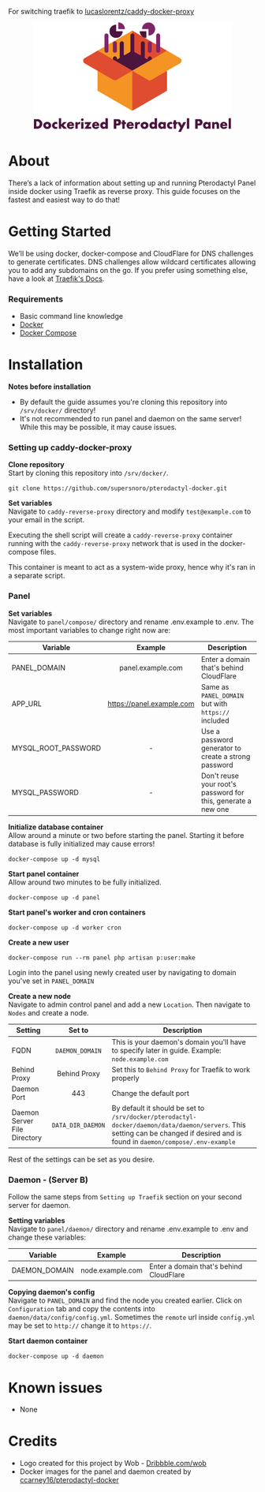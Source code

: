 For switching traefik to [lucaslorentz/caddy-docker-proxy](https://github.com/lucaslorentz/caddy-docker-proxy)

<p align="center">
  <img width="400" src="https://raw.githubusercontent.com/BeefBytes/Assets/master/Other/pterodactyl-docker/pterodactyl-docker_logo_png_text_625x347.png">
</p>

# About
There’s a lack of information about setting up and running Pterodactyl Panel inside docker using Traefik as reverse proxy. This guide focuses on the fastest and easiest way to do that! 

# Getting Started
We’ll be using docker, docker-compose and CloudFlare for DNS challenges to generate certificates. DNS challenges allow wildcard certificates allowing you to add any subdomains on the go. If you prefer using something else, have a look at [Traefik's Docs](https://docs.traefik.io/https/acme/).

### Requirements
- Basic command line knowledge
- [Docker](https://docs.docker.com/engine/install/ubuntu/)
- [Docker Compose](https://docs.docker.com/compose/install/)

# Installation
**Notes before installation**
- By default the guide assumes you're cloning this repository into `/srv/docker/` directory! 
- It's not recommended to run panel and daemon on the same server! While this may be possible, it may cause issues.

### Setting up caddy-docker-proxy
<b>Clone repository</b><br />
Start by cloning this repository into `/srv/docker/`. 
```
git clone https://github.com/supersnoro/pterodactyl-docker.git
```

<b>Set variables</b><br />
Navigate to `caddy-reverse-proxy` directory and modify `test@example.com` to your email in the script.

Executing the shell script will create a `caddy-reverse-proxy` container running with the `caddy-reverse-proxy` network that is used in the docker-compose files.

This container is meant to act as a system-wide proxy, hence why it's ran in a separate script.

### Panel
<b>Set variables</b><br />
Navigate to `panel/compose/` directory and rename .env.example to .env. The most important variables to change right now are:

| Variable | Example | Description |
|-|:-:|-|
| PANEL_DOMAIN | panel.example.com | Enter a domain that's behind CloudFlare |
| APP_URL | https://panel.example.com | Same as `PANEL_DOMAIN` but with `https://` included|
| MYSQL_ROOT_PASSWORD | - | Use a password generator to create a strong password |
| MYSQL_PASSWORD | - | Don't reuse your root's password for this, generate a new one |


<b>Initialize database container</b><br />
Allow around a minute or two before starting the panel. Starting it before database is fully initialized may cause errors!
 ```
docker-compose up -d mysql
 ```

<b>Start panel container</b><br />
Allow around two minutes to be fully initialized.
 ```
docker-compose up -d panel
 ```

<b>Start panel's worker and cron containers</b><br />
 ```
docker-compose up -d worker cron
 ```

<b>Create a new user</b><br />
 ```
docker-compose run --rm panel php artisan p:user:make
 ```
Login into the panel using newly created user by navigating to domain you've set in `PANEL_DOMAIN`

<b>Create a new node</b><br />
Navigate to admin control panel and add a new `Location`. Then navigate to `Nodes` and create a node.

| Setting | Set to | Description |
|-|:-:|-|
| FQDN | `DAEMON_DOMAIN` | This is your daemon's domain you'll have to specify later in guide. Example: `node.example.com`|
| Behind Proxy | Behind Proxy | Set this to `Behind Proxy` for Traefik to work properly|
| Daemon Port | 443 | Change the default port |
| Daemon Server File Directory | `DATA_DIR_DAEMON` | By default it should be set to `/srv/docker/pterodactyl-docker/daemon/data/daemon/servers`. This setting can be changed if desired and is found in `daemon/compose/.env-example` |

Rest of the settings can be set as you desire.

### Daemon - (Server B)

Follow the same steps from `Setting up Traefik` section on your second server for daemon.

<b>Setting variables</b><br />
Navigate to `panel/daemon/` directory and rename .env.example to .env and change these variables:

| Variable | Example | Description |
|-|:-:|-|
| DAEMON_DOMAIN | node.example.com | Enter a domain that's behind CloudFlare |

<b>Copying daemon's config</b><br />
Navigate to `PANEL_DOMAIN` and find the node you created earlier. Click on `Configuration` tab and copy the contents into `daemon/data/config/config.yml`. Sometimes the `remote` url inside `config.yml` may be set to `http://` change it to `https://`.

<b>Start daemon container</b><br />
 ```
docker-compose up -d daemon
 ```


# Known issues
- None

# Credits
- Logo created for this project by Wob - [Dribbble.com/wob](https://dribbble.com/wob)
- Docker images for the panel and daemon created by [ccarney16/pterodactyl-docker ](https://github.com/ccarney16/pterodactyl-docker)

